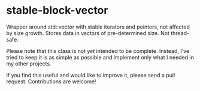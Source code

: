 # stable-block-vector
Wrapper around std::vector with stable iterators and pointers, not affected by size growth. Stores data in vectors of pre-determined size. Not thread-safe.

Please note that this class is not *yet* intended to be complete. Instead, I've tried to keep it is as simple as possible and implement only what I needed in my other projects.

If you find this useful and would like to improve it, please send a pull request. Contributions are welcome!
